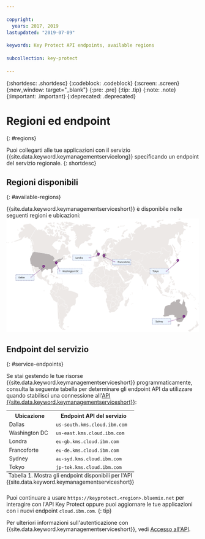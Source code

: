```yaml
---

copyright:
  years: 2017, 2019
lastupdated: "2019-07-09"

keywords: Key Protect API endpoints, available regions

subcollection: key-protect

---
```


{:shortdesc: .shortdesc}
{:codeblock: .codeblock}
{:screen: .screen}
{:new_window: target="_blank"}
{:pre: .pre}
{:tip: .tip}
{:note: .note}
{:important: .important}
{:deprecated: .deprecated}

# Regioni ed endpoint
{: #regions}

Puoi collegarti alle tue applicazioni con il servizio {{site.data.keyword.keymanagementservicelong}} specificando un endpoint del servizio regionale.
{: shortdesc}

## Regioni disponibili
{: #available-regions}

{{site.data.keyword.keymanagementserviceshort}} è disponibile nelle seguenti regioni e ubicazioni:
![L'immagine mostra le regioni in cui è disponibile il servizio Key Protect.](images/world-map_min.svg)

## Endpoint del servizio
{: #service-endpoints}

Se stai gestendo le tue risorse {{site.data.keyword.keymanagementserviceshort}} programmaticamente, consulta la seguente tabella per determinare gli endpoint API da utilizzare quando stabilisci una connessione all'[API {{site.data.keyword.keymanagementserviceshort}}](https://{DomainName}/apidocs/key-protect): 

<table>
    <tr>
        <th>Ubicazione</th>
        <th>Endpoint API del servizio</th>
    </tr>
    <tr>
        <td>Dallas</td>
        <td>
            <code>us-south.kms.cloud.ibm.com</code>
        </td>
    </tr>
    <tr>
        <td>Washington DC</td>
        <td>
            <code>us-east.kms.cloud.ibm.com</code>
        </td>
    </tr>
    <tr>
        <td>Londra</td>
        <td>
            <code>eu-gb.kms.cloud.ibm.com</code>
        </td>
    </tr>
    <tr>
        <td>Francoforte</td>
        <td>
            <code>eu-de.kms.cloud.ibm.com</code>
        </td>
    </tr>
    <tr>
        <td>Sydney</td>
        <td>
            <code>au-syd.kms.cloud.ibm.com</code>
        </td>
    </tr>
    <tr>
        <td>Tokyo</td>
        <td>
            <code>jp-tok.kms.cloud.ibm.com</code>
        </td>
    </tr>
    <caption style="caption-side:bottom;">Tabella 1. Mostra gli endpoint disponibili per l'API {{site.data.keyword.keymanagementserviceshort}}</caption>
</table>

Puoi continuare a usare `https://keyprotect.<region>.bluemix.net` per interagire con l'API Key Protect oppure puoi aggiornare le tue applicazioni con i nuovi endpoint `cloud.ibm.com`. 
{: tip}

Per ulteriori informazioni sull'autenticazione con {{site.data.keyword.keymanagementserviceshort}}, vedi [Accesso all'API](/docs/services/key-protect?topic=key-protect-set-up-api).
